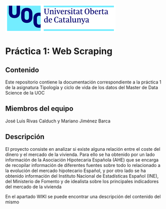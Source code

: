  ![Logo UOC](img/logo_uoc_peq.png?raw=true) 
 
 
# Práctica 1: Web Scraping

## Contenido

Este repositorio contiene la documentación correspondiente a la práctica 1 de la asignatura Tipología y ciclo de vida de los datos del Master de Data Science de la UOC

## Miembros del equipo

José Luis Rivas Calduch y Mariano Jiménez Barca

## Descripción

El proyecto consiste en analizar si existe alguna relación entre el coste del dinero y el mercado de la vivienda.  Para ello se ha obtenido por un lado información de la Asociación Hipotecaria Española (AHE) que se encarga de recopilar información de diferentes fuentes sobre todo lo relacionado a la evolución del mercado hipotecario Español, y por otro lado se ha obtenido información del Instituto Nacional de Estadísticas Español (INE), del Ministerio de Fomento y de idealista sobre los principales indicadores del mercado de la vivienda

En el apartado WIKI se puede encontrar una descripción del contenido del mismo



